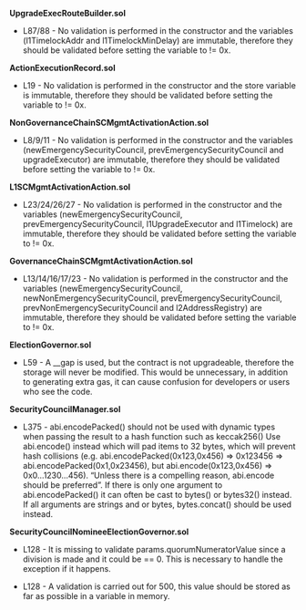 **UpgradeExecRouteBuilder.sol**
- L87/88 - No validation is performed in the constructor and the variables (l1TimelockAddr and l1TimelockMinDelay) are immutable, therefore they should be validated before setting the variable to != 0x.


**ActionExecutionRecord.sol**
- L19 - No validation is performed in the constructor and the store variable is immutable, therefore they should be validated before setting the variable to != 0x.


**NonGovernanceChainSCMgmtActivationAction.sol**
- L8/9/11 - No validation is performed in the constructor and the variables (newEmergencySecurityCouncil, prevEmergencySecurityCouncil and upgradeExecutor) are immutable, therefore they should be validated before setting the variable to != 0x.


**L1SCMgmtActivationAction.sol**
- L23/24/26/27 - No validation is performed in the constructor and the variables (newEmergencySecurityCouncil, prevEmergencySecurityCouncil, l1UpgradeExecutor and l1Timelock) are immutable, therefore they should be validated before setting the variable to != 0x.


**GovernanceChainSCMgmtActivationAction.sol**
- L13/14/16/17/23 - No validation is performed in the constructor and the variables (newEmergencySecurityCouncil, newNonEmergencySecurityCouncil, prevEmergencySecurityCouncil, prevNonEmergencySecurityCouncil and l2AddressRegistry) are immutable, therefore they should be validated before setting the variable to != 0x.


**ElectionGovernor.sol**
- L59 - A __gap is used, but the contract is not upgradeable, therefore the storage will never be modified. This would be unnecessary, in addition to generating extra gas, it can cause confusion for developers or users who see the code.


**SecurityCouncilManager.sol**
- L375 - abi.encodePacked() should not be used with dynamic types when passing the result to a hash function such as keccak256()
Use abi.encode() instead which will pad items to 32 bytes, which will prevent hash collisions (e.g. abi.encodePacked(0x123,0x456) => 0x123456 => abi.encodePacked(0x1,0x23456), but abi.encode(0x123,0x456) => 0x0...1230...456). “Unless there is a compelling reason, abi.encode should be preferred”. If there is only one argument to abi.encodePacked() it can often be cast to bytes() or bytes32() instead.
If all arguments are strings and or bytes, bytes.concat() should be used instead.


**SecurityCouncilNomineeElectionGovernor.sol**
- L128 - It is missing to validate params.quorumNumeratorValue since a division is made and it could be == 0. This is necessary to handle the exception if it happens.

- L128 - A validation is carried out for 500, this value should be stored as far as possible in a variable in memory.

